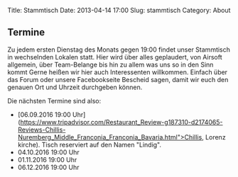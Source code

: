 Title: Stammtisch
Date: 2013-04-14 17:00 
Slug: stammtisch
Category: About

Termine
---------

Zu jedem ersten Dienstag des Monats gegen 19:00 findet unser Stammtisch in wechselnden Lokalen statt. Hier wird über alles geplaudert, von Airsoft allgemein, über Team-Belange bis hin zu allem was uns so in den Sinn kommt 
Gerne heißen wir hier auch Interessenten willkommen. Einfach über das Forum oder unsere Facebookseite Bescheid sagen, damit wir euch den genauen Ort und Uhrzeit durchgeben können.

Die nächsten Termine sind also:

* [06.09.2016 19:00 Uhr](https://www.tripadvisor.com/Restaurant_Review-g187310-d2174065-Reviews-Chillis-Nuremberg_Middle_Franconia_Franconia_Bavaria.html">Chillis, Lorenz\
kirche). Tisch reserviert auf den Namen "Lindig".
* 04.10.2016 19:00 Uhr
* 01.11.2016 19:00 Uhr
* 06.12.2016 19:00 Uhr
